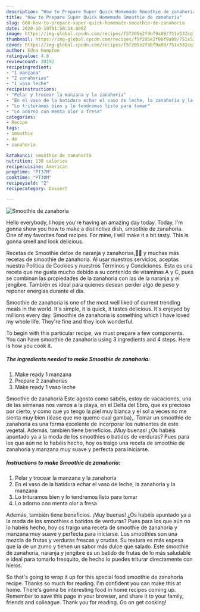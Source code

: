 ```yaml
---
description: "How to Prepare Super Quick Homemade Smoothie de zanahoria"
title: "How to Prepare Super Quick Homemade Smoothie de zanahoria"
slug: 668-how-to-prepare-super-quick-homemade-smoothie-de-zanahoria
date: 2020-10-19T01:58:14.090Z
image: https://img-global.cpcdn.com/recipes/f5f205e2f9bf9a09/751x532cq70/smoothie-de-zanahoria-foto-principal.jpg
thumbnail: https://img-global.cpcdn.com/recipes/f5f205e2f9bf9a09/751x532cq70/smoothie-de-zanahoria-foto-principal.jpg
cover: https://img-global.cpcdn.com/recipes/f5f205e2f9bf9a09/751x532cq70/smoothie-de-zanahoria-foto-principal.jpg
author: Edna Hampton
ratingvalue: 4.8
reviewcount: 30192
recipeingredient:
- "1 manzana"
- "2 zanahorias"
- "1 vaso leche"
recipeinstructions:
- "Pelar y trocear la manzana y la zanahoria"
- "En el vaso de la batidora echar el vaso de leche, la zanahoria y la manzana"
- "Lo trituramos bien y lo tendremos listo para tomar"
- "Lo adorno con menta olor a fresa"
categories:
- Recipe
tags:
- smoothie
- de
- zanahoria

katakunci: smoothie de zanahoria 
nutrition: 138 calories
recipecuisine: American
preptime: "PT37M"
cooktime: "PT30M"
recipeyield: "2"
recipecategory: Dessert

---
```



![Smoothie de zanahoria](https://img-global.cpcdn.com/recipes/f5f205e2f9bf9a09/751x532cq70/smoothie-de-zanahoria-foto-principal.jpg)

Hello everybody, I hope you're having an amazing day today. Today, I'm gonna show you how to make a distinctive dish, smoothie de zanahoria. One of my favorites food recipes. For mine, I will make it a bit tasty. This is gonna smell and look delicious.

Recetas de Smoothie detox de naranja y zanahorias,🍊🥕 y muchas más recetas de smoothie de zanahoria. Al usar nuestros servicios, aceptas nuestra Política de Cookies y nuestros Términos y Condiciones. Esta es una receta que me gusta mucho debido a su contenido de vitaminas A y C, pues se combinan las propiedades de la zanahoria con las de la naranja y el jengibre. También es ideal para quienes desean perder algo de peso y reponer energías durante el día.

Smoothie de zanahoria is one of the most well liked of current trending meals in the world. It's simple, it is quick, it tastes delicious. It's enjoyed by millions every day. Smoothie de zanahoria is something which I have loved my whole life. They're fine and they look wonderful.


To begin with this particular recipe, we must prepare a few components. You can have smoothie de zanahoria using 3 ingredients and 4 steps. Here is how you cook it.

<!--inarticleads1-->

##### The ingredients needed to make Smoothie de zanahoria:

1. Make ready 1 manzana
1. Prepare 2 zanahorias
1. Make ready 1 vaso leche


Smoothie de zanahoria Este agosto como sabéis, estoy de vacaciones, una de las semanas nos vamos a la playa, en el Delta del Ebro, que es precioso por cierto, y como que yo tengo la piel muy blanca y el sol a veces no me sienta muy bien (léase que me quemo cual gamba),. Tomar un smoothie de zanahoria es una forma excelente de incorporar los nutrientes de este vegetal. Además, también tiene beneficios. ¡Muy buenas! ¿Os habéis apuntado ya a la moda de los smoothies o batidos de verduras? Pues para los que aún no lo habéis hecho, hoy os traigo una receta de smoothie de zanahoria y manzana muy suave y perfecta para iniciarse. 

<!--inarticleads2-->

##### Instructions to make Smoothie de zanahoria:

1. Pelar y trocear la manzana y la zanahoria
1. En el vaso de la batidora echar el vaso de leche, la zanahoria y la manzana
1. Lo trituramos bien y lo tendremos listo para tomar
1. Lo adorno con menta olor a fresa


Además, también tiene beneficios. ¡Muy buenas! ¿Os habéis apuntado ya a la moda de los smoothies o batidos de verduras? Pues para los que aún no lo habéis hecho, hoy os traigo una receta de smoothie de zanahoria y manzana muy suave y perfecta para iniciarse. Los smoothies son una mezcla de frutas y verduras frescas y crudas. Su textura es más espesa que la de un zumo y tienen un sabor más dulce que salado. Este smoothie de zanahoria, naranja y jengibre es un batido de frutas de lo más saludable e ideal para tomarlo fresquito, de hecho lo puedes triturar directamente con hielos. 

So that's going to wrap it up for this special food smoothie de zanahoria recipe. Thanks so much for reading. I'm confident you can make this at home. There's gonna be interesting food in home recipes coming up. Remember to save this page in your browser, and share it to your family, friends and colleague. Thank you for reading. Go on get cooking!
